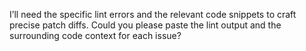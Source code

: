 I’ll need the specific lint errors and the relevant code snippets to craft precise patch diffs. Could you please paste the lint output and the surrounding code context for each issue?